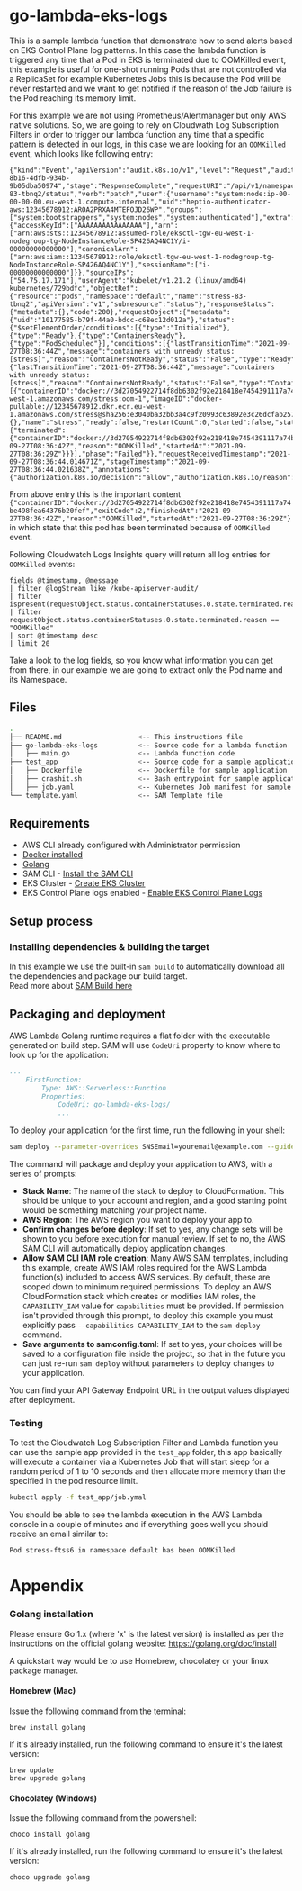 # go-lambda-eks-logs

This is a sample lambda function that demonstrate how to send alerts based on EKS Control Plane log patterns. In this case the lambda function is triggered any time that a Pod in EKS is terminated due to OOMKilled event, this example is useful for one-shot running Pods that are not controlled via a ReplicaSet for example Kubernetes Jobs this is because the Pod will be never restarted and we want to get notified if the reason of the Job failure is the Pod reaching its memory limit.

For this example we are not using Prometheus/Alertmanager but only AWS native solutions. So, we are going to rely on Cloudwath Log Subscription Filters in order to trigger our lambda function any time that a specific pattern is detected in our logs, in this case we are looking for an `OOMKilled` event, which looks like following entry:

```
{"kind":"Event","apiVersion":"audit.k8s.io/v1","level":"Request","auditID":"0e507148-8b16-4dfb-934b-9b05dba50974","stage":"ResponseComplete","requestURI":"/api/v1/namespaces/default/pods/stress-83-tbnq2/status","verb":"patch","user":{"username":"system:node:ip-00-00-00-00.eu-west-1.compute.internal","uid":"heptio-authenticator-aws:12345678912:AROA2PRXA4MTEFOJD26WP","groups":["system:bootstrappers","system:nodes","system:authenticated"],"extra":{"accessKeyId":["AAAAAAAAAAAAAAAA"],"arn":["arn:aws:sts::12345678912:assumed-role/eksctl-tgw-eu-west-1-nodegroup-tg-NodeInstanceRole-SP426AQ4NC1Y/i-00000000000000"],"canonicalArn":["arn:aws:iam::12345678912:role/eksctl-tgw-eu-west-1-nodegroup-tg-NodeInstanceRole-SP426AQ4NC1Y"],"sessionName":["i-00000000000000"]}},"sourceIPs":["54.75.17.171"],"userAgent":"kubelet/v1.21.2 (linux/amd64) kubernetes/729bdfc","objectRef":{"resource":"pods","namespace":"default","name":"stress-83-tbnq2","apiVersion":"v1","subresource":"status"},"responseStatus":{"metadata":{},"code":200},"requestObject":{"metadata":{"uid":"10177585-b79f-44a0-bdcc-c68ec12d012a"},"status":{"$setElementOrder/conditions":[{"type":"Initialized"},{"type":"Ready"},{"type":"ContainersReady"},{"type":"PodScheduled"}],"conditions":[{"lastTransitionTime":"2021-09-27T08:36:44Z","message":"containers with unready status: [stress]","reason":"ContainersNotReady","status":"False","type":"Ready"},{"lastTransitionTime":"2021-09-27T08:36:44Z","message":"containers with unready status: [stress]","reason":"ContainersNotReady","status":"False","type":"ContainersReady"}],"containerStatuses":[{"containerID":"docker://3d27054922714f8db6302f92e218418e7454391117a74be498fea64376b20fef","image":"12345678912.dkr.ecr.eu-west-1.amazonaws.com/stress:oom-1","imageID":"docker-pullable://12345678912.dkr.ecr.eu-west-1.amazonaws.com/stress@sha256:e3040ba32bb3a4c9f20993c63892e3c26dcfab257a0cedd73afb92b350fb7f14","lastState":{},"name":"stress","ready":false,"restartCount":0,"started":false,"state":{"terminated":{"containerID":"docker://3d27054922714f8db6302f92e218418e7454391117a74be498fea64376b20fef","exitCode":2,"finishedAt":"2021-09-27T08:36:42Z","reason":"OOMKilled","startedAt":"2021-09-27T08:36:29Z"}}}],"phase":"Failed"}},"requestReceivedTimestamp":"2021-09-27T08:36:44.014671Z","stageTimestamp":"2021-09-27T08:36:44.021638Z","annotations":{"authorization.k8s.io/decision":"allow","authorization.k8s.io/reason":""}}
```
From above entry this is the important content `{"containerID":"docker://3d27054922714f8db6302f92e218418e7454391117a74be498fea64376b20fef","exitCode":2,"finishedAt":"2021-09-27T08:36:42Z","reason":"OOMKilled","startedAt":"2021-09-27T08:36:29Z"}` in which state that this pod has been terminated because of `OOMKilled` event.

Following Cloudwatch Logs Insights query will return all log entries for `OOMKilled` events:

```
fields @timestamp, @message
| filter @logStream like /kube-apiserver-audit/
| filter ispresent(requestObject.status.containerStatuses.0.state.terminated.reason)
| filter requestObject.status.containerStatuses.0.state.terminated.reason == "OOMKilled"
| sort @timestamp desc
| limit 20
```
Take a look to the log fields, so you know what information you can get from there, in our example we are going to extract only the Pod name and its Namespace.

## Files

```bash
.
├── README.md                   <-- This instructions file
├── go-lambda-eks-logs          <-- Source code for a lambda function
│   ├── main.go                 <-- Lambda function code
├── test_app                    <-- Source code for a sample application
│   ├── Dockerfile              <-- Dockerfile for sample application
│   ├── crashit.sh              <-- Bash entrypoint for sample application
│   ├── job.yaml                <-- Kubernetes Job manifest for sample application
└── template.yaml               <-- SAM Template file
```

## Requirements

* AWS CLI already configured with Administrator permission
* [Docker installed](https://www.docker.com/community-edition)
* [Golang](https://golang.org)
* SAM CLI - [Install the SAM CLI](https://docs.aws.amazon.com/serverless-application-model/latest/developerguide/serverless-sam-cli-install.html)
* EKS Cluster - [Create EKS Cluster](https://docs.aws.amazon.com/eks/latest/userguide/create-cluster.html)
* EKS Control Plane logs enabled - [Enable EKS Control Plane Logs](https://docs.aws.amazon.com/eks/latest/userguide/control-plane-logs.html)

## Setup process

### Installing dependencies & building the target 

In this example we use the built-in `sam build` to automatically download all the dependencies and package our build target.   
Read more about [SAM Build here](https://docs.aws.amazon.com/serverless-application-model/latest/developerguide/sam-cli-command-reference-sam-build.html) 


## Packaging and deployment

AWS Lambda Golang runtime requires a flat folder with the executable generated on build step. SAM will use `CodeUri` property to know where to look up for the application:

```yaml
...
    FirstFunction:
        Type: AWS::Serverless::Function
        Properties:
            CodeUri: go-lambda-eks-logs/
            ...
```

To deploy your application for the first time, run the following in your shell:

```bash
sam deploy --parameter-overrides SNSEmail=youremail@example.com --guided
```

The command will package and deploy your application to AWS, with a series of prompts:

* **Stack Name**: The name of the stack to deploy to CloudFormation. This should be unique to your account and region, and a good starting point would be something matching your project name.
* **AWS Region**: The AWS region you want to deploy your app to.
* **Confirm changes before deploy**: If set to yes, any change sets will be shown to you before execution for manual review. If set to no, the AWS SAM CLI will automatically deploy application changes.
* **Allow SAM CLI IAM role creation**: Many AWS SAM templates, including this example, create AWS IAM roles required for the AWS Lambda function(s) included to access AWS services. By default, these are scoped down to minimum required permissions. To deploy an AWS CloudFormation stack which creates or modifies IAM roles, the `CAPABILITY_IAM` value for `capabilities` must be provided. If permission isn't provided through this prompt, to deploy this example you must explicitly pass `--capabilities CAPABILITY_IAM` to the `sam deploy` command.
* **Save arguments to samconfig.toml**: If set to yes, your choices will be saved to a configuration file inside the project, so that in the future you can just re-run `sam deploy` without parameters to deploy changes to your application.

You can find your API Gateway Endpoint URL in the output values displayed after deployment.

### Testing
To test the Cloudwatch Log Subscription Filter and Lambda function you can use the sample app provided in the `test_app` folder, this app basically will execute a container via a Kubernetes Job that will start sleep for a random period of 1 to 10 seconds and then allocate more memory than the specified in the pod resource limit.

```bash
kubectl apply -f test_app/job.ymal
```
You should be able to see the lambda execution in the AWS Lambda console in a couple of minutes and if everything goes well you should receive an email similar to:

```
Pod stress-ftss6 in namespace default has been OOMKilled
```

# Appendix

### Golang installation

Please ensure Go 1.x (where 'x' is the latest version) is installed as per the instructions on the official golang website: https://golang.org/doc/install

A quickstart way would be to use Homebrew, chocolatey or your linux package manager.

#### Homebrew (Mac)

Issue the following command from the terminal:

```shell
brew install golang
```

If it's already installed, run the following command to ensure it's the latest version:

```shell
brew update
brew upgrade golang
```

#### Chocolatey (Windows)

Issue the following command from the powershell:

```shell
choco install golang
```

If it's already installed, run the following command to ensure it's the latest version:

```shell
choco upgrade golang
```